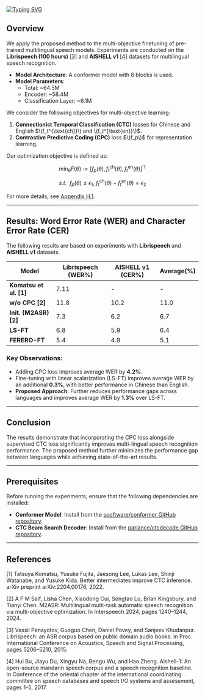 [![Typing SVG](https://readme-typing-svg.demolab.com?font=Fira+Code&weight=600&pause=1000&width=435&lines=Automatic+Speech+Recognition)](https://git.io/typing-svg)

## Overview

We apply the proposed method to the multi-objective finetuning of pre-trained multilingual speech models. Experiments are conducted on the **Librispeech (100 hours)** [[3]](#3) and **AISHELL v1** [[4]](#4) datasets for multilingual speech recognition.

- **Model Architecture**: A conformer model with 8 blocks is used.  
- **Model Parameters**:  
  - Total: ~64.5M  
  - Encoder: ~58.4M  
  - Classification Layer: ~6.1M  

We consider the following objectives for multi-objective learning:  
1. **Connectionist Temporal Classification (CTC)** losses for Chinese and English $\(f_t^{\text{ch}}\) and \(f_t^{\text{en}}\)$.  
2. **Contrastive Predictive Coding (CPC)** loss $\(f_p\)$ for representation learning.  

Our optimization objective is defined as:

$$
\min_{\theta} F(\theta) := [f_p(\theta), f_t^{\text{ch}}(\theta), f_t^{\text{en}}(\theta)]^\top 
$$

$$s.t.~~f_p(\theta) \leq \epsilon_1, ~f_t^{\text{ch}}(\theta) - f_t^{\text{en}}(\theta) = \epsilon_2$$ 

For more details, see [Appendix H.1](#appendix).

---

## Results: Word Error Rate (WER) and Character Error Rate (CER)

The following results are based on experiments with **Librispeech** and **AISHELL v1** datasets.

| Model                  | Librispeech (WER%) | AISHELL v1 (CER%) | Average(%) |
|------------------------|--------------------|--------------------|-----------------|
| **Komatsu et al. [1]** | 7.11              | -                  | -               |
| **w/o CPC [2]**       | 11.8              | 10.2               | 11.0            |
| **Init. (M2ASR) [2]** | 7.3               | 6.2                | 6.7             |
| **LS-FT**              | 6.8               | 5.9                | 6.4             |
| **FERERO-FT**          | 5.4               | 4.9                | 5.1             |

### Key Observations:
- Adding CPC loss improves average WER by **4.2%**.
- Fine-tuning with linear scalarization (LS-FT) improves average WER by an additional **0.3%**, with better performance in Chinese than English.  
- **Proposed Approach**: Further reduces performance gaps across languages and improves average WER by **1.3%** over LS-FT.

---

## Conclusion

The results demonstrate that incorporating the CPC loss alongside supervised CTC loss significantly improves multi-lingual speech recognition performance. The proposed method further minimizes the performance gap between languages while achieving state-of-the-art results.

---
## Prerequisites

Before running the experiments, ensure that the following dependencies are installed:

- **Conformer Model**: Install from the [sooftware/conformer GitHub repository](https://github.com/sooftware/conformer).  
- **CTC Beam Search Decoder**: Install from the [parlance/ctcdecode GitHub repository](https://github.com/parlance/ctcdecode).
 
--------
## References

[1] Tatsuya Komatsu, Yusuke Fujita, Jaesong Lee, Lukas Lee, Shinji Watanabe, and Yusuke Kida. Better intermediates improve CTC inference. arXiv preprint arXiv:2204.00176, 2022.

[2] A F M Saif, Lisha Chen, Xiaodong Cui, Songtao Lu, Brian Kingsbury, and Tianyi Chen. M2ASR: Multilingual multi-task automatic speech recognition via multi-objective optimization. In Interspeech 2024, pages 1240–1244, 2024.

[3] Vassil Panayotov, Guoguo Chen, Daniel Povey, and Sanjeev Khudanpur. Librispeech: an ASR corpus based on public domain audio books. In Proc. International Conference on Acoustics, Speech and Signal Processing, pages 5206–5210, 2015.

[4] Hui Bu, Jiayu Du, Xingyu Na, Bengu Wu, and Hao Zheng. Aishell-1: An open-source mandarin speech corpus and a speech recognition baseline. In Conference of the oriental chapter of the international coordinating committee on speech databases and speech I/O systems and assessment, pages 1–5, 2017.


